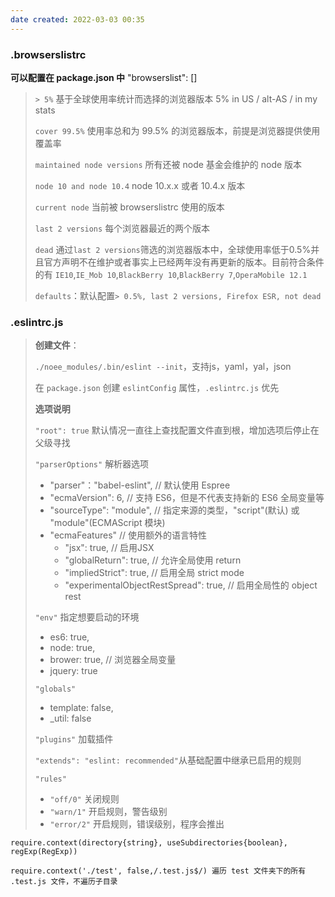 ```yaml
---
date created: 2022-03-03 00:35
---
```


### .browserslistrc

**可以配置在 package.json 中** "browserslist": []

> `> 5%` 基于全球使用率统计而选择的浏览器版本 5% in US / alt-AS / in my stats
>
> `cover 99.5%` 使用率总和为 99.5% 的浏览器版本，前提是浏览器提供使用覆盖率
>
> `maintained node versions` 所有还被 node 基金会维护的 node 版本
>
> `node 10 and node 10.4` node 10.x.x 或者 10.4.x 版本
>
> `current node` 当前被 browserslistrc 使用的版本
>
> `last 2 versions` 每个浏览器最近的两个版本
>
> `dead` 通过`last 2 versions`筛选的浏览器版本中，全球使用率低于0.5%并且官方声明不在维护或者事实上已经两年没有再更新的版本。目前符合条件的有 `IE10`,`IE_Mob 10`,`BlackBerry 10`,`BlackBerry 7`,`OperaMobile 12.1`
>
> `defaults`：默认配置`> 0.5%, last 2 versions, Firefox ESR, not dead`

### .eslintrc.js

> **创建文件**：
>
> `./noee_modules/.bin/eslint --init`，支持js，yaml，yal，json
>
> 在 `package.json` 创建 `eslintConfig` 属性，`.eslintrc.js` 优先
>
> **选项说明**
>
> `"root": true` 默认情况一直往上查找配置文件直到根，增加选项后停止在父级寻找
>
> `"parserOptions"` 解析器选项
>
> - "parser"："babel-eslint", // 默认使用 Espree
> - "ecmaVersion": 6, // 支持 ES6，但是不代表支持新的 ES6 全局变量等
> - "sourceType": "module", // 指定来源的类型，"script"(默认) 或 "module"(ECMAScript 模块)
> - "ecmaFeatures" // 使用额外的语言特性
>   - "jsx": true, // 启用JSX
>   - "globalReturn": true, // 允许全局使用 return
>   - "impliedStrict": true, // 启用全局 strict mode
>   - "experimentalObjectRestSpread": true, // 启用全局性的 object rest
>
> `"env"` 指定想要启动的环境
>
> - es6: true,
> - node: true,
> - brower: true, // 浏览器全局变量
> - jquery: true
>
> `"globals"`
>
> - template: false,
> - _util: false
>
> `"plugins"` 加载插件
>
> `"extends": "eslint: recommended"`从基础配置中继承已启用的规则
>
> `"rules"`
>
> - `"off/0"` 关闭规则
> - `"warn/1"` 开启规则，警告级别
> - `"error/2"` 开启规则，错误级别，程序会推出

`require.context(directory{string}, useSubdirectories{boolean}, regExp(RegExp))`

`require.context('./test', false,/.test.js$/) 遍历 test 文件夹下的所有 .test.js 文件，不遍历子目录`
